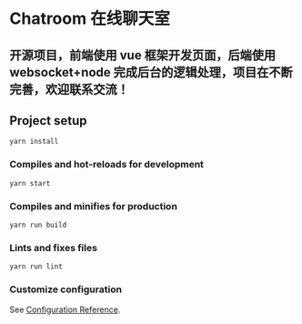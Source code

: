 # Chatroom 在线聊天室

## 开源项目，前端使用 vue 框架开发页面，后端使用 websocket+node 完成后台的逻辑处理，项目在不断完善，欢迎联系交流！

## Project setup

```
yarn install
```

### Compiles and hot-reloads for development

```
yarn start
```

### Compiles and minifies for production

```
yarn run build
```

### Lints and fixes files

```
yarn run lint
```

### Customize configuration

See [Configuration Reference](https://cli.vuejs.org/config/).
